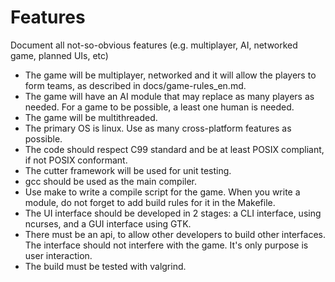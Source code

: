 Features
========

Document all not-so-obvious features (e.g. multiplayer, AI, networked game,
planned UIs, etc)

- The game will be multiplayer, networked and it will allow the players to form
  teams, as described in docs/game-rules_en.md.
- The game will have an AI module that may replace as many players as needed.
  For a game to be possible, a least one human is needed.
- The game will be multithreaded.
- The primary OS is linux. Use as many cross-platform features as possible.
- The code should respect C99 standard and be at least POSIX compliant, if not
  POSIX conformant.
- The cutter framework will be used for unit testing.
- gcc should be used as the main compiler.
- Use make to write a compile script for the game. When you write a module,
  do not forget to add build rules for it in the Makefile.
- The UI interface should be developed in 2 stages: a CLI interface, using
  ncurses, and a GUI interface using GTK.
- There must be an api, to allow other developers to build other interfaces.
  The interface should not interfere with the game. It's only purpose is user
  interaction.
- The build must be tested with valgrind.

